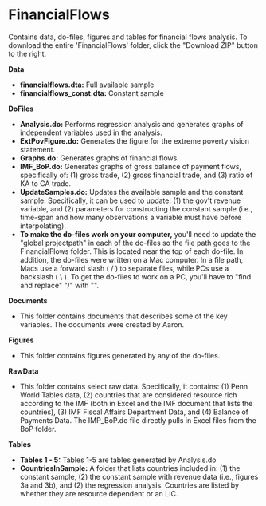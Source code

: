 # FinancialFlows

Contains data, do-files, figures and tables for financial flows analysis. To download the entire 'FinancialFlows' folder, click the "Download ZIP" button to the right.  

**Data**
* **financialflows.dta:** Full available sample
* **financialflows_const.dta:** Constant sample

**DoFiles**
* **Analysis.do:** Performs regression analysis and generates graphs of independent variables used in the analysis. 
* **ExtPovFigure.do:** Generates the figure for the extreme poverty vision statement.
* **Graphs.do:** Generates graphs of financial flows.
* **IMF_BoP.do:** Generates graphs of gross balance of payment flows, specifically of: (1) gross trade, (2) gross financial trade, and (3) ratio of KA to CA trade. 
* **UpdateSamples.do:** Updates the available sample and the constant sample. Specifically, it can be used to update: (1)  the gov't revenue variable, and (2) parameters for constructing the constant sample (i.e., time-span and how many observations a variable must have before interpolating).
* **To make the do-files work on your computer,** you'll need to update the "global projectpath" in each of the do-files so the file path goes to the FinancialFlows folder. This is located near the top of each do-file. In addition, the do-files were written on a Mac computer. In a file path, Macs use a forward slash ( / ) to separate files, while PCs use a backslash ( \ ). To get the do-files to work on a PC, you'll have to "find and replace" "/" with "\".    

**Documents**
* This folder contains documents that describes some of the key variables. The documents were created by Aaron. 

**Figures**
* This folder contains figures generated by any of the do-files. 

**RawData**
* This folder contains select raw data. Specifically, it contains: (1) Penn World Tables data, (2) countries that are considered resource rich according to the IMF (both in Excel and the IMF document that lists the countries), (3) IMF Fiscal Affairs Department Data, and (4) Balance of Payments Data. The IMP_BoP.do file directly pulls in Excel files from the BoP folder.   

**Tables**
* **Tables 1 - 5:** Tables 1-5 are tables generated by Analysis.do 
* **CountriesInSample:** A folder that lists countries included in: (1) the constant sample, (2) the constant sample with revenue data (i.e., figures 3a and 3b), and (2) the regression analysis. Countries are listed by whether they are resource dependent or an LIC.
